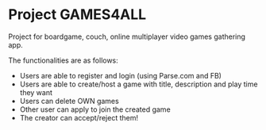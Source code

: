 # Project GAMES4ALL

Project for boardgame, couch, online multiplayer video games gathering app. 

The functionalities are as follows:
*  Users are able to register and login (using Parse.com and FB)
*  Users are able to create/host a game with title, description and play time they want
*  Users can delete OWN games
*  Other user can apply to join the created game
*  The creator can accept/reject them!

